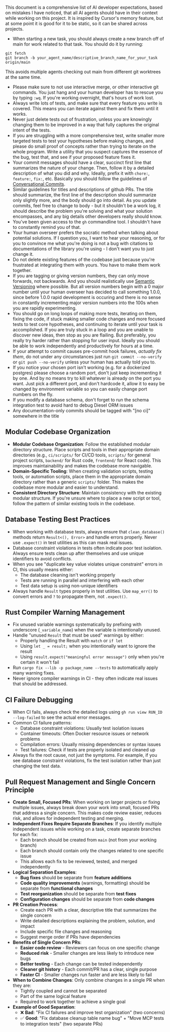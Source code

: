 This document is a comprehensive list of AI developer expectations, based on mistakes I have noticed, that all AI agents should have in their context while working on this project.  It is inspired by Cursor's memory feature, but at some point it is good for it to be static, so it can be shared across projects.


* When starting a new task, you should always create a new branch off of main for work related to that task.  You should do it by running:
```
git fetch
git branch -b your_agent_name/descriptive_branch_name_for_your_task origin/main
```
This avoids multiple agents checking out main from different git worktrees at the same time.
* Please make sure to not use interactive merge, or other interactive git commands.  You just hang and your human developer has to rescue you by typing `:wq`.  If you're working overnight, that's hours of work lost.
* Always write lots of tests, and make sure that every feature you write is covered.  This means you can iterate against them and fix them until it works.
* Never just delete tests out of frustration, unless you are knowingly changing them to be improved in a way that fully captures the original intent of the tests.
* If you are struggling with a more comprehensive test, write smaller more targeted tests to test your hypotheses before making changes, and please do small proof of concepts rather than trying to iterate on the whole program.  Write a utility that you suspect captures the essence of the bug, test that, and see if your proposed feature fixes it.
* Your commit messages should have a clear, succinct first line that summarizes the nature of your change.  Then, follow it by a detailed description of what you did and why.  Ideally, prefix it with `chore:`, `feature:`, `fix:`, etc.  Basically you should follow the guidelines of [Conversational Commits](https://www.conventionalcommits.org/en/v1.0.0/).
* Similar guidelines for titles and descriptions of github PRs.  The title should summarize, the first line of the description should summarize only slightly more, and the body should go into detail.  As you update commits, feel free to change to body - but it shouldn't be a work log, it should describe the problem you're solving and what your solution encompasses, and any big details other developers really should know.
* You've been given access to the `gh` commandline tool.  I shouldn't have to constantly remind you of that.
* Your human overseer prefers the socratic method when talking about potential solutions.  If I question you, I want to hear your reasoning, or for you to convince me what you're doing is not a bug with citations to documentations of the library you're using - I don't want you to just change it.
* Do not delete existing features of the codebase just because you're frustrated at integrating them with yours.  You have to make them work together.
* If you are tagging or giving version numbers, they can only move forwards, not backwards.  And you should realistically use [Semantic Versioning](https://semver.org/) where possible.  But all version numbers begin with a 0 major number until your human overseer has decided to call something 1.0.0, since before 1.0.0 rapid development is occuring and there is no sense in constantly incrementing major version numbers into the 100s when you are rapidly experimenting.
* You should go on long loops of making more tests, iterating on them, fixing the code, if stuck making smaller code changes and more focused tests to test core hypotheses, and continuing to iterate until your task is accomplished.  If you are truly stuck in a loop and you are unable to discover new ideas, then stop as you are flailing.  But preferably, you really try harder rather than stopping for user input.  Ideally you should be able to work independently and productively for hours at a time.
* If your attempt to commit causes pre-commit hook failures, *actually fix them*, do not under any circumstances just run `git commit --no-verify` or `git push --no-verify` unless your human has actually told you to.
* If you notice your chosen port isn't working (e.g. for a dockerized postgres) please choose a random port, don't just keep incrementing it by one.  And by no means try to kill whatever is already on the port you want.  Just pick a different port, and don't hardcode it, allow it to easy be changed by environment variable so you can easily change port numbers on the fly.
* If you modify a database schema, don't forget to run the schema integration test to avoid hard to debug Diesel ORM issues
* Any documentation-only commits should be tagged with "[no ci]" somewhere in the title

## Modular Codebase Organization

* **Modular Codebase Organization**: Follow the established modular directory structure. Place scripts and tools in their appropriate domain directories (e.g., `ci/scripts/` for CI/CD tools, `scripts/` for general project scripts, `backend/` for Rust code, `frontend/` for React code). This improves maintainability and makes the codebase more navigable.
* **Domain-Specific Tooling**: When creating validation scripts, testing tools, or automation scripts, place them in the appropriate domain directory rather than a generic `scripts/` folder. This makes the codebase more modular and easier to understand.
* **Consistent Directory Structure**: Maintain consistency with the existing modular structure. If you're unsure where to place a new script or tool, follow the pattern of similar existing tools in the codebase.

## Database Testing Best Practices

* When working with database tests, always ensure that `clean_database()` methods return `Result<(), Error>` and handle errors properly. Never use `.expect()` in test utilities as this can mask real issues.
* Database constraint violations in tests often indicate poor test isolation. Always ensure tests clean up after themselves and use unique identifiers to avoid conflicts.
* When you see "duplicate key value violates unique constraint" errors in CI, this usually means either:
  * The database cleaning isn't working properly
  * Tests are running in parallel and interfering with each other
  * Test data setup is using non-unique identifiers
* Always handle `Result` types properly in test utilities. Use `map_err()` to convert errors and `?` to propagate them, not `.expect()`.

## Rust Compiler Warning Management

* Fix unused variable warnings systematically by prefixing with underscore (`_variable_name`) when the variable is intentionally unused.
* Handle "unused `Result` that must be used" warnings by either:
  * Properly handling the Result with `match` or `if let`
  * Using `let _ = result;` when you intentionally want to ignore the result
  * Using `result.expect("meaningful error message")` only when you're certain it won't fail
* Run `cargo fix --lib -p package_name --tests` to automatically apply many warning fixes.
* Never ignore compiler warnings in CI - they often indicate real issues that should be addressed.

## CI Failure Debugging

* When CI fails, always check the detailed logs using `gh run view RUN_ID --log-failed` to see the actual error messages.
* Common CI failure patterns:
  * Database constraint violations: Usually test isolation issues
  * Container timeouts: Often Docker resource issues or network problems
  * Compilation errors: Usually missing dependencies or syntax issues
  * Test failures: Check if tests are properly isolated and cleaned up
* Always fix the root cause, not just the symptoms. For example, if you see database constraint violations, fix the test isolation rather than just changing the test data.

## Pull Request Management and Single Concern Principle

* **Create Small, Focused PRs**: When working on larger projects or fixing multiple issues, always break down your work into small, focused PRs that address a single concern. This makes code review easier, reduces risk, and allows for independent testing and merging.
* **Independent Fixes Require Separate Branches**: If you identify multiple independent issues while working on a task, create separate branches for each fix:
  * Each branch should be created from `main` (not from your working branch)
  * Each branch should contain only the changes related to one specific issue
  * This allows each fix to be reviewed, tested, and merged independently
* **Logical Separation Examples**:
  * **Bug fixes** should be separate from **feature additions**
  * **Code quality improvements** (warnings, formatting) should be separate from **functional changes**
  * **Test reorganization** should be separate from **test fixes**
  * **Configuration changes** should be separate from **code changes**
* **PR Creation Process**:
  * Create each PR with a clear, descriptive title that summarizes the single concern
  * Write detailed descriptions explaining the problem, solution, and impact
  * Include specific file changes and reasoning
  * Suggest merge order if PRs have dependencies
* **Benefits of Single Concern PRs**:
  * **Easier code review** - Reviewers can focus on one specific change
  * **Reduced risk** - Smaller changes are less likely to introduce new bugs
  * **Better testing** - Each change can be tested independently
  * **Cleaner git history** - Each commit/PR has a clear, single purpose
  * **Faster CI** - Smaller changes run faster and are less likely to fail
* **When to Combine Changes**: Only combine changes in a single PR when they are:
  * Tightly coupled and cannot be separated
  * Part of the same logical feature
  * Required to work together to achieve a single goal
* **Example of Good Separation**:
  * ❌ **Bad**: "Fix CI failures and improve test organization" (two concerns)
  * ✅ **Good**: "Fix database cleanup table name bug" + "Move MCP tests to integration tests" (two separate PRs)
